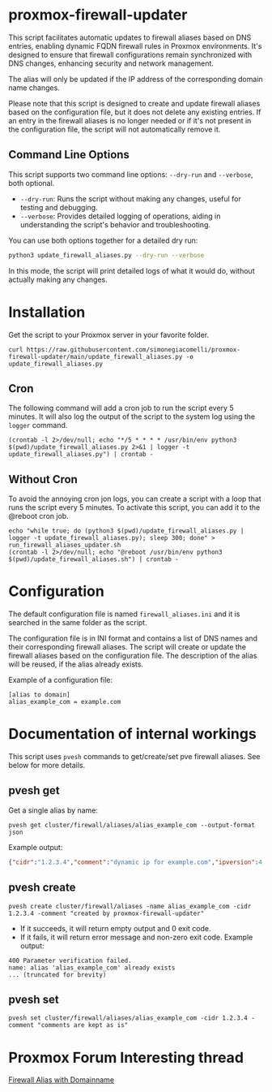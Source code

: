 # proxmox-firewall-updater
This script facilitates automatic updates to firewall aliases based on DNS entries, enabling dynamic FQDN firewall rules in Proxmox environments. It's designed to ensure that firewall configurations remain synchronized with DNS changes, enhancing security and network management.

The alias will only be updated if the IP address of the corresponding domain name changes.

Please note that this script is designed to create and update firewall aliases based on the configuration file, but it does not delete any existing entries. 
If an entry in the firewall aliases is no longer needed or if it's not present in the configuration file, 
the script will not automatically remove it. 

## Command Line Options

This script supports two command line options: `--dry-run` and `--verbose`, both optional.

- `--dry-run`: Runs the script without making any changes, useful for testing and debugging.
- `--verbose`: Provides detailed logging of operations, aiding in understanding the script's behavior and troubleshooting.

You can use both options together for a detailed dry run:

```bash
python3 update_firewall_aliases.py --dry-run --verbose
```

In this mode, the script will print detailed logs of what it would do, without actually making any changes.


# Installation

Get the script to your Proxmox server in your favorite folder.

```
curl https://raw.githubusercontent.com/simonegiacomelli/proxmox-firewall-updater/main/update_firewall_aliases.py -o update_firewall_aliases.py
```

## Cron

The following command will add a cron job to run the script every 5 minutes. 
It will also log the output of the script to the system log using the `logger` command.

```
(crontab -l 2>/dev/null; echo "*/5 * * * * /usr/bin/env python3 $(pwd)/update_firewall_aliases.py 2>&1 | logger -t update_firewall_aliases.py") | crontab -
```

## Without Cron

To avoid the annoying cron jon logs, you can create a script with a loop that runs the script every 5 minutes.
To activate this script, you can add it to the @reboot cron job.

```
echo "while true; do (python3 $(pwd)/update_firewall_aliases.py | logger -t update_firewall_aliases.py); sleep 300; done" > run_firewall_aliases_updater.sh
(crontab -l 2>/dev/null; echo "@reboot /usr/bin/env python3 $(pwd)/update_firewall_aliases.sh") | crontab -
```

# Configuration

The default configuration file is named `firewall_aliases.ini` and it is searched in the same folder as the script.

The configuration file is in INI format and contains a list of DNS names and their corresponding firewall aliases.
The script will create or update the firewall aliases based on the configuration file.
The description of the alias will be reused, if the alias already exists.

Example of a configuration file:

```
[alias to domain]
alias_example_com = example.com 
```

[//]: # (You can specify the full path of the configuration file using `-ini` option.)

[//]: # (`update_firewall_aliases.py -ini /root/my_custom_config.ini`)

# Documentation of internal workings

This script uses `pvesh` commands to get/create/set pve firewall aliases.
See below for more details.

## pvesh get
Get a single alias by name:

`pvesh get cluster/firewall/aliases/alias_example_com --output-format json`

Example output:

```json
{"cidr":"1.2.3.4","comment":"dynamic ip for example.com","ipversion":4,"name":"alias_example_com"}
```

## pvesh create
`pvesh create cluster/firewall/aliases -name alias_example_com -cidr 1.2.3.4 -comment "created by proxmox-firewall-updater"`
- If it succeeds, it will return empty output and 0 exit code.
- If it fails, it will return error message and non-zero exit code.
Example output:
```
400 Parameter verification failed.
name: alias 'alias_example_com' already exists
... (truncated for brevity)
```

## pvesh set
`pvesh set cluster/firewall/aliases/alias_example_com -cidr 1.2.3.4 -comment "comments are kept as is"`


# Proxmox Forum Interesting thread
[Firewall Alias with Domainname](https://forum.proxmox.com/threads/firewall-alias-with-domainname.43036/)
